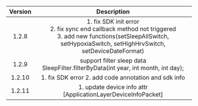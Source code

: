 

| Version |                         Description                          |
| :-----: | :----------------------------------------------------------: |
|  1.2.8  | 1. fix SDK init error <br> 2. fix sync end callback method not triggered <br> 3. add new functions(setSleepAllSwitch, setHypoxiaSwitch, setHighHrvSwitch, setDeviceDateFormat) |
|  1.2.9  | support filter sleep data <br/>      SleepFilter.filterByData(int year, int month, int day); |
|  1.2.10 | 1. fix SDK error 2. add code annotation and sdk info |
| 1.2.11  | 1. update device info attr [ApplicationLayerDeviceInfoPacket] |

